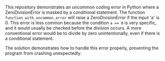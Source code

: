 This repository demonstrates an uncommon coding error in Python where a ZeroDivisionError is masked by a conditional statement. The function `function_with_uncommon_error` will raise a ZeroDivisionError if the input 'a' is 0. This error is less common because the condition `a == 0` is very specific, and it would usually be checked before the division occurs. A more conventional error would be to divide by zero unintentionally, even if there is a conditional statement.

The solution demonstrates how to handle this error properly, preventing the program from crashing unexpectedly.   